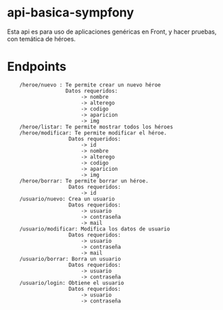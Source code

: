 # api-basica-sympfony
Esta api es para uso de aplicaciones genéricas en Front, y hacer pruebas, con temática de héroes.

# Endpoints 
        /heroe/nuevo : Te permite crear un nuevo héroe
                       Datos requeridos:    
                            -> nombre
                            -> alterego
                            -> codigo
                            -> aparicion
                            -> img 
        /heroe/listar: Te permite mostrar todos los héroes
        /heroe/modificar: Te permite modificar el héroe.
                        Datos requeridos:
                            -> id
                            -> nombre
                            -> alterego
                            -> codigo
                            -> aparicion
                            -> img 
        /heroe/borrar: Te permite borrar un héroe.
                        Datos requeridos:
                            -> id
        /usuario/nuevo: Crea un usuario
                        Datos requeridos:
                            -> usuario
                            -> contraseña
                            -> mail
        /usuario/modificar: Modifica los datos de usuario
                        Datos requeridos:
                            -> usuario
                            -> contraseña
                            -> mail
        /usuario/borrar: Borra un usuario
                        Datos requeridos:
                            -> usuario
                            -> contraseña
        /usuario/login: Obtiene el usuario
                        Datos requeridos:
                            -> usuario
                            -> contraseña 
